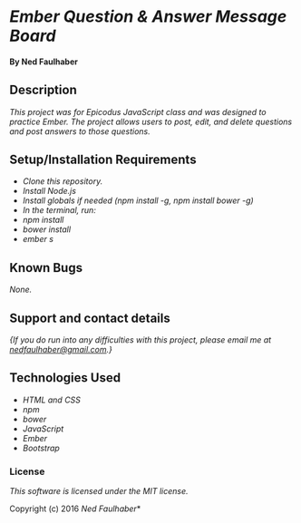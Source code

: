# _Ember Question & Answer Message Board_

#### By Ned Faulhaber

## Description

_This project was for Epicodus JavaScript class and was designed to practice Ember.  The project allows users to post, edit, and delete questions and post answers to those questions._

## Setup/Installation Requirements

* _Clone this repository._
* _Install Node.js_
* _Install globals if needed (npm install -g, npm install bower -g)_
* _In the terminal, run:_
* _npm install_
* _bower install_
* _ember s_


## Known Bugs

_None._

## Support and contact details

_{If you do run into any difficulties with this project, please email me at nedfaulhaber@gmail.com.}_

## Technologies Used

* _HTML and CSS_
* _npm_
* _bower_
* _JavaScript_
* _Ember_
* _Bootstrap_

### License

*This software is licensed under the MIT license.*

Copyright (c) 2016 *_Ned Faulhaber_**
